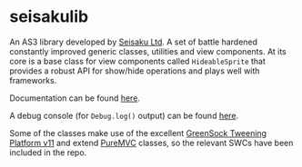 # seisakulib

An AS3 library developed by [Seisaku Ltd](http://www.seisaku.co.uk). A set of battle hardened constantly improved generic classes, utilities and view components. At its core is a base class for view components called `HideableSprite` that provides a robust API for show/hide operations and plays well with frameworks.

Documentation can be found [here](http://www.seisaku.co.uk/docs).

A debug console (for `Debug.log()` output) can be found [here](http://www.seisaku.co.uk/console).

Some of the classes make use of the excellent [GreenSock Tweening Platform v11](http://www.greensock.com/v11/) and extend [PureMVC](http://trac.puremvc.org/PureMVC_AS3/wiki/Downloads) classes, so the relevant SWCs have been included in the repo.